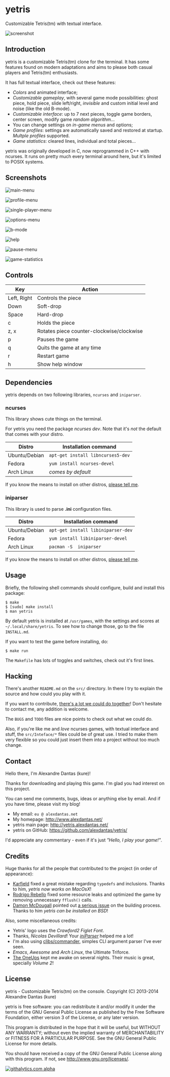 # yetris

Customizable Tetris(tm) with textual interface.

![screenshot](http://yetris.alexdantas.net/images/classic-tetris.png)

## Introduction

yetris is a customizable Tetris(tm) clone for the terminal.
It has some features found on modern adaptations and aims
to please both casual players and Tetris(tm) enthusiasts.

It has full textual interface, check out these features:

* _Colors_ and animated interface;
* _Customizable gameplay_, with several game mode
  possibilities: ghost piece, hold piece, slide left/right,
  _invisible_ and custom initial level and noise (like
  the old B-mode).
* _Customizable interface_: up to 7 next pieces, toggle
  game borders, center screen, modify game _random algorithm_...
* You can change settings on _in-game menus_ and options;
* _Game profiles_: settings are automatically saved and
  restored at startup. _Multple profiles_ supported.
* _Game statistics_: cleared lines, individual and total pieces...

yetris was originally developed in C, now reprogrammed in C++
with ncurses. It runs on pretty much every terminal around here,
but it's limited to POSIX systems.

## Screenshots

![main-menu](http://yetris.alexdantas.net/images/main-menu-without-borders.png)

![profile-menu](http://yetris.alexdantas.net/images/profile-menu.png)

![single-player-menu](http://yetris.alexdantas.net/images/single-player-menu.png)

![options-menu](http://yetris.alexdantas.net/images/options-menu.png)

![b-mode](http://yetris.alexdantas.net/images/b-mode.png)

![help](http://yetris.alexdantas.net/images/help.png)

![pause-menu](http://yetris.alexdantas.net/images/pause-menu.png)

![game-statistics](http://yetris.alexdantas.net/images/statistics.png)

## Controls

| Key         | Action                                    |
| ----------- | ----------------------------------------- |
| Left, Right | Controls the piece                        |
| Down        | Soft-drop                                 |
| Space       | Hard-drop                                 |
| c           | Holds the piece                           |
| z, x        | Rotates piece counter-clockwise/clockwise |
| p           | Pauses the game                           |
| q           | Quits the game at any time                |
| r           | Restart game                              |
| h           | Show help window                          |

## Dependencies

yetris depends on two following libraries, `ncurses` and `iniparser`.

### ncurses

This library shows cute things on the terminal.

For yetris you need the package *ncurses dev*. Note that it's _not_ the default
that comes with your distro.

| Distro         | Installation command              |
| -------------- | --------------------------------- |
| Ubuntu/Debian  | `apt-get install libncurses5-dev` |
| Fedora         | `yum install ncurses-devel`       |
| Arch Linux     | _comes by default_                |

If you know the means to install on other distros, [please tell me][issues].

### iniparser

This library is used to parse **.ini** configuration files.

| Distro         | Installation command               |
| -------------- | ---------------------------------- |
| Ubuntu/Debian  | `apt-get install libiniparser-dev` |
| Fedora         | `yum install libiniparser-devel`   |
| Arch Linux     | `pacman -S  iniparser`             |

If you know the means to install on other distros, [please tell me][issues].

## Usage

Briefly, the following shell commands should configure,
build and install this package:

    $ make
    $ [sudo] make install
	$ man yetris

By default yetris is installed at `/usr/games`, with the
settings and scores at `~/.local/share/yetris`. To
see how to change those, go to the file `INSTALL.md`.

If you want to test the game before installing, do:

    $ make run

The `Makefile` has lots of toggles and switches, check out
it's first lines.

## Hacking

There's another `README.md` on the `src/` directory.
In there I try to explain the source and how could you play
with it.

If you want to contribute,
[there's a lot we could do together](https://github.com/alexdantas/yetris/issues)!
Don't hesitate to contact me, any addition is welcome.

The `BUGS` and `TODO` files are nice points to check out
what we could do.

Also, if you're like me and *love* ncurses games, with textual
interface and stuff, the `src/Inteface/*` files could be of
great use. I tried to make them very flexible so you could
just insert them into a project without too much change.

## Contact

Hello there, I'm Alexandre Dantas (kure)!

Thanks for downloading and playing this game.
I'm glad you had interest on this project.

You can send me comments, bugs, ideas or anything else by email.
And if you have time, please visit my blog!

* My email:           `eu @ alexdantas.net`
* My homepage:        http://www.alexdantas.net/
* yetris main page:   http://yetris.alexdantas.net/
* yetris on GitHub:   https://github.com/alexdantas/yetris/

I'd appreciate any commentary - even if it's just
*"Hello, I play your game!"*.

## Credits

Huge thanks for all the people that contributed to the project
(in order of appearance):

* [Karfield](http://www.github.com/karfield) fixed a great
  mistake regarding `typedefs` and inclusions.
  Thanks to him, *yetris now works on MacOsX*!
* [Rodrigo Rebello](https://github.com/rrebello) fixed some
  resource leaks and optimized the game by removing
  unnecessary `fflush()` calls.
* [Damon McDougall](https://github.com/dmcdougall) pointed out
  [a serious issue](https://github.com/alexdantas/yetris/issues/1)
  on the building process. Thanks to him *yetris can be installed
  on BSD*!

Also, some miscellaneous credits:

* Yetris' logo uses the *Crawford2* _Figlet Font_.
* Thanks, *Nicolas Devillard*! Your
  [_iniParser_](http://ndevilla.free.fr/iniparser/) helped me
  a lot!
* I'm also using
  [clibs/commander](https://github.com/clibs/commander),
  simples CLI argument parser I've ever seen.
* _Emacs_, _Awesome_ and _Arch Linux_, the Ultimate Triforce.
* [The OneUps](https://theoneups.bandcamp.com/) kept me awake
  on several nights. Their music is great, specially _Volume 2_!

## License

 yetris - Customizable Tetris(tm) on the console.
 Copyright (C) 2013-2014  Alexandre Dantas (kure)

 yetris is free software: you can redistribute it and/or modify
 it under the terms of the GNU General Public License as published by
 the Free Software Foundation, either version 3 of the License, or
 any later version.

 This program is distributed in the hope that it will be useful,
 but WITHOUT ANY WARRANTY; without even the implied warranty of
 MERCHANTABILITY or FITNESS FOR A PARTICULAR PURPOSE.  See the
 GNU General Public License for more details.

 You should have received a copy of the GNU General Public License
 along with this program.  If not, see <http://www.gnu.org/licenses/>.

[![githalytics.com alpha](https://cruel-carlota.pagodabox.com/fde5a2c1dd787040f5121109b5451879 "githalytics.com")](http://githalytics.com/alexdantas/yetris)

[issues]: https://github.com/alexdantas/yetris/issues

